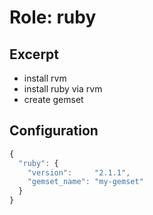 Role: ruby
==========

Excerpt
-------

- install rvm
- install ruby via rvm
- create gemset


Configuration
-------------

```javascript
{
  "ruby": {
    "version":     "2.1.1",
    "gemset_name": "my-gemset"
  }
}
```

